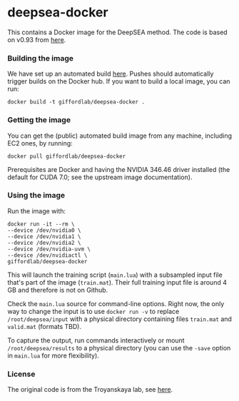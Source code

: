 # deepsea-docker 

This contains a Docker image for the DeepSEA method.  The code is
based on v0.93 from
[here](http://deepsea.princeton.edu/media/code/deepsea.v0.93.tar.gz).

### Building the image

We have set up an automated build
[here](https://hub.docker.com/r/giffordlab/deepsea-docker/).  Pushes
should automatically trigger builds on the Docker hub.  If you want to
build a local image, you can run:

    docker build -t giffordlab/deepsea-docker .

### Getting the image

You can get the (public) automated build image from any machine,
including EC2 ones, by running:

    docker pull giffordlab/deepsea-docker

Prerequisites are Docker and having the NVIDIA 346.46 driver installed
(the default for CUDA 7.0; see the upstream image documentation).

### Using the image

Run the image with:

    docker run -it --rm \
    --device /dev/nvidia0 \
    --device /dev/nvidia1 \
    --device /dev/nvidia2 \
    --device /dev/nvidia-uvm \
    --device /dev/nvidiactl \
    giffordlab/deepsea-docker

This will launch the training script (`main.lua`) with a subsampled input file
that's part of the image (`train.mat`).  Their full training input
file is around 4 GB and therefore is not on Github.

Check the `main.lua` source for command-line options.  Right now, the
only way to change the input is to use `docker run -v` to replace
`/root/deepsea/input` with a physical directory containing files
`train.mat` and `valid.mat` (formats TBD).

To capture the output, run commands interactively or mount
`/root/deepsea/results` to a physical directory (you can use the
`-save` option in `main.lua` for more flexibility).

### License

The original code is from the Troyanskaya lab, see
[here](http://deepsea.princeton.edu/).
